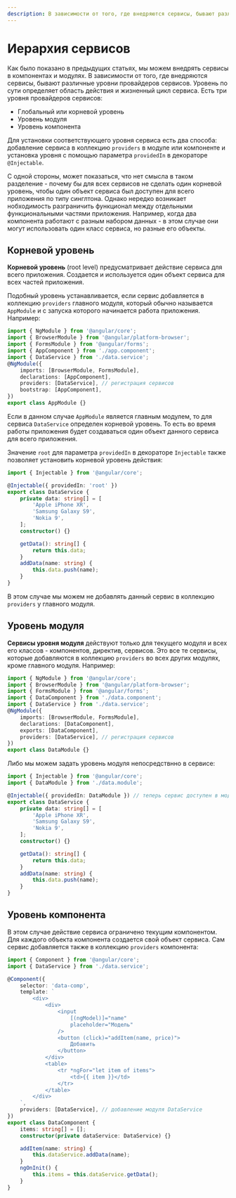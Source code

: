 ```yaml
---
description: В зависимости от того, где внедряются сервисы, бывают различные уровни провайдеров сервисов
---
```


# Иерархия сервисов

Как было показано в предыдущих статьях, мы можем внедрять сервисы в компонентах и модулях. В зависимости от того, где внедряются сервисы, бывают различные уровни провайдеров сервисов. Уровень по сути определяет область действия и жизненный цикл сервиса. Есть три уровня провайдеров сервисов:

-   Глобальный или корневой уровень
-   Уровень модуля
-   Уровень компонента

Для установки соответствующего уровня сервиса есть два способа: добавление сервиса в коллекцию `providers` в модуле или компоненте и установка уровня с помощью параметра `providedIn` в декораторе `@Injectable`.

С одной стороны, может показаться, что нет смысла в таком разделение - почему бы для всех сервисов не сделать один корневой уровень, чтобы один объект сервиса был доступен для всего приложения по типу синглтона. Однако нередко возникает нобходимость разграничить функционал между отдельными функциональными частями приложения. Например, когда два компонента работают с разным набором данных - в этом случае они могут использовать один класс сервиса, но разные его объекты.

## Корневой уровень

**Корневой уровень** (root level) предусматривает действие сервиса для всего приложения. Создается и используется один объект сервиса для всех частей приложения.

Подобный уровень устанавливается, если сервис добавляется в коллекцию `providers` главного модуля, который обычно называется `AppModule` и с запуска которого начинается работа приложения. Например:

```ts
import { NgModule } from '@angular/core';
import { BrowserModule } from '@angular/platform-browser';
import { FormsModule } from '@angular/forms';
import { AppComponent } from './app.component';
import { DataService } from './data.service';
@NgModule({
    imports: [BrowserModule, FormsModule],
    declarations: [AppComponent],
    providers: [DataService], // регистрация сервисов
    bootstrap: [AppComponent],
})
export class AppModule {}
```

Если в данном случае `AppModule` является главным модулем, то для сервиса `DataService` определен корневой уровень. То есть во время работы приложения будет создаваться один объект данного сервиса для всего приложения.

Значение `root` для параметра `providedIn` в декораторе `Injectable` также позволяет установить корневой уровень действия:

```ts
import { Injectable } from '@angular/core';

@Injectable({ providedIn: 'root' })
export class DataService {
    private data: string[] = [
        'Apple iPhone XR',
        'Samsung Galaxy S9',
        'Nokia 9',
    ];
    constructor() {}

    getData(): string[] {
        return this.data;
    }
    addData(name: string) {
        this.data.push(name);
    }
}
```

В этом случае мы можем не добавлять данный сервис в коллекцию `providers` у главного модуля.

## Уровень модуля

**Сервисы уровня модуля** действуют только для текущего модуля и всех его классов - компонентов, директив, сервисов. Это все те сервисы, которые добавляются в коллекцию `providers` во всех других модулях, кроме главного модуля. Например:

```ts
import { NgModule } from '@angular/core';
import { BrowserModule } from '@angular/platform-browser';
import { FormsModule } from '@angular/forms';
import { DataComponent } from './data.component';
import { DataService } from './data.service';
@NgModule({
    imports: [BrowserModule, FormsModule],
    declarations: [DataComponent],
    exports: [DataComponent],
    providers: [DataService], // регистрация сервисов
})
export class DataModule {}
```

Либо мы можем задать уровень модуля непосредствнно в сервисе:

```ts
import { Injectable } from '@angular/core';
import { DataModule } from './data.module';

@Injectable({ providedIn: DataModule }) // теперь сервис доступен в модуле DataModule
export class DataService {
    private data: string[] = [
        'Apple iPhone XR',
        'Samsung Galaxy S9',
        'Nokia 9',
    ];
    constructor() {}

    getData(): string[] {
        return this.data;
    }
    addData(name: string) {
        this.data.push(name);
    }
}
```

## Уровень компонента

В этом случае действие сервиса ограничено текущим компонентом. Для каждого объекта компонента создается свой объект сервиса. Сам сервис добавляется также в коллекцию `providers` компонента:

```ts
import { Component } from '@angular/core';
import { DataService } from './data.service';

@Component({
    selector: 'data-comp',
    template: `
        <div>
            <div>
                <input
                    [(ngModel)]="name"
                    placeholder="Модель"
                />
                <button (click)="addItem(name, price)">
                    Добавить
                </button>
            </div>
            <table>
                <tr *ngFor="let item of items">
                    <td>{{ item }}</td>
                </tr>
            </table>
        </div>
    `,
    providers: [DataService], // добавление модуля DataService
})
export class DataComponent {
    items: string[] = [];
    constructor(private dataService: DataService) {}

    addItem(name: string) {
        this.dataService.addData(name);
    }
    ngOnInit() {
        this.items = this.dataService.getData();
    }
}
```
